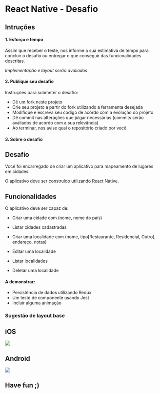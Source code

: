 # React Native - Desafio

## Intruções
#### 1. Esforço e tempo
Assim que receber o teste, nos informe a sua estimativa de tempo para concluir o desafio
ou entregar o que conseguir das funcionalidades descritas.

*Implementação e layout serão avaliados*

#### 2. Publique seu desafio
Instruções para submeter o desafio:
* Dê um fork neste projeto
* Crie seu projeto a partir do fork utilizando a ferramenta desejada
* Modifique e escreva seu código de acordo com a evolução do projeto
* Dê commit nas alterações que julgar necessárias (commits serão avaliados de acordo com a sua relevância)
* Ao terminar, nos avise qual o repositório criado por você

#### 3. Sobre o desafio

## Desafio
Você foi encarregado de criar um aplicativo para mapeamento de lugares em cidades.

O aplicativo deve ser construído utilizando React Native.

## Funcionalidades
O aplicativo deve ser capaz de:
* Criar uma cidade com (nome, nome do país)
* Listar cidades cadastradas

* Criar uma localidade com (nome, tipo[Restaurante, Residencial, Outro], endereço, notas)
* Editar uma localidade
* Listar localidades
* Deletar uma localidade


#### A demonstrar:
* Persistência de dados utilizando Redux
* Um teste de componente usando Jest
* Incluir alguma animação

### Sugestão de layout base

## iOS
![](http://i.imgur.com/6G7FW3l.jpg)

## Android
![](http://i.imgur.com/XaY0E20.png)

## Have fun ;)
